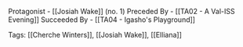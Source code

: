 Protagonist - [[Josiah Wake]] (no. 1)
Preceded By - [[TA02 - A Val-ISS Evening]]
Succeeded By - [[TA04 - Igasho's Playground]]

Tags: [[Cherche Winters]], [[Josiah Wake]], [[Elliana]]